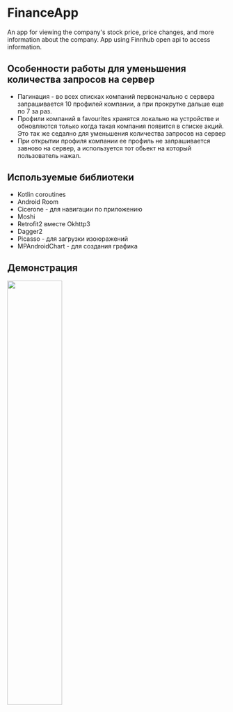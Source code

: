 # FinanceApp
An app for viewing the company's stock price, price changes, and more information about the company. App using Finnhub open api to access information.

## Особенности работы для уменьшения количества запросов на сервер
* Пагинация - во всех списках компаний первоначально с сервера запрашивается 10 профилей компании, а при прокрутке дальше еще по 7 за раз.
* Профили компаний в favourites хранятся локально на устройстве и обновляются только когда такая компания появится в списке акций. Это так же седално для уменьшения количества запросов на сервер
* При открытии профиля компании ее профиль не запрашивается завново на сервер, а используется тот обьект на который пользователь нажал.
## Используемые библиотеки
* Kotlin coroutines
* Android Room
* Cicerone - для навигации по приложению
* Moshi
* Retrofit2 вместе Okhttp3
* Dagger2
* Picasso - для загрузки изоюражений
* MPAndroidChart - для создания графика
## Демонстрация
[<img src="https://img.youtube.com/vi/EM2nVT6rG3Y/maxresdefault.jpg" width="50%">](https://youtu.be/EM2nVT6rG3Y)
